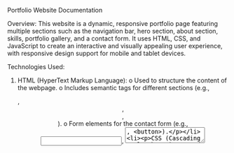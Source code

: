 Portfolio Website Documentation 

Overview: 
This website is a dynamic, responsive portfolio page featuring multiple sections such as the navigation bar, hero section, about section, skills, portfolio gallery, and a contact form. It uses HTML, CSS, and JavaScript to create an interactive and visually appealing user experience, with responsive design support for mobile and tablet devices. 

Technologies Used: 
1. HTML (HyperText Markup Language): 
o Used to structure the content of the webpage. 
  o Includes semantic tags for different sections (e.g., <nav>, <header>, <section>, <footer>). 
  o Form elements for the contact form (e.g., <input>, <textarea>, <button>). 

3. CSS (Cascading Style Sheets): 
  o Used for styling the layout, including colors, typography, spacing, and positioning. 
  o Flexbox and Grid Layout for responsive design and proper element positioning. 
  o Media queries for adapting the layout to different screen sizes. 
  o Custom animations like the sticky navbar effect and scroll-triggered reveals. 

4. JavaScript: 
  o Handles interactivity on the page, including the sticky navigation bar, hamburger menu, form validation, and scroll animations. 
  o Uses the IntersectionObserver API for implementing scroll reveal animations, which enhances performance by observing visibility without constant event listeners. 

5. Responsive Design: 
  o Mobile-first approach with the use of media queries to ensure the website adapts to various screen sizes, from desktop to mobile (e.g., changing the navbar layout, resizing text, adjusting grid structure). 
  o The navigation menu is hidden on mobile devices and toggled via a hamburger menu. 

Key Features and Functionalities: 
1. Sticky Navigation Bar: 
  o The navbar becomes sticky at the top of the page when the user scrolls down, providing quick access to the site’s main sections. 
  o A smooth transition effect is applied when the navbar changes position. 

2. Hamburger Menu: 
  o The navigation bar transforms into a collapsible hamburger menu on smaller screens. 
  o Clicking the hamburger icon toggles the visibility of the menu. 

3. Contact Form Validation: 
  o The contact form ensures that all fields (name, email, and message) are filled before submission. 
  o If the fields are valid, an alert with the submitted information is displayed, and the form is reset. 
  o Email validation ensures the email address is in the correct format. 

4. Scroll Reveal Animations: 
  o Elements with the .reveal class are revealed with a fade-in effect when they come into view while scrolling. 
  o Uses the IntersectionObserver API for improved performance by watching visibility without constantly checking on scroll. 

5. Responsive Layouts: 
  o The layout adjusts based on screen size, ensuring a smooth experience across desktops, tablets, and smartphones. 
  o Key sections (about, skills, portfolio) adapt their design and spacing for optimal readability on mobile devices. 


Technologies and Tools: 
1. Browser Compatibility: 
  o The website is compatible with major modern browsers (Chrome, Firefox, Safari, Edge). 
  o Fall-back mechanisms are implemented for unsupported features like IntersectionObserver. 

2. Performance Optimization: 
  o The scroll event handling is optimized using throttling techniques to prevent excessive resource use when scrolling. 
  o Lightweight JavaScript for essential interactions, improving page load times. 

3. Accessibility: 
  o The website includes basic accessibility features such as focus management on the hamburger menu for keyboard users. 
  o Proper use of HTML semantic tags aids in screen reader compatibility. 

4. Development Tools: 
  o Code Editor: Visual Studio Code (VS Code) 
  o Version Control: Git and GitHub for source code management. 
  o Testing: Browser testing with responsive mode in developer tools to ensure crossdevice compatibility.
